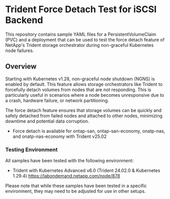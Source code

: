 # Trident Force Detach Test for iSCSI Backend

This repository contains sample YAML files for a PersistentVolumeClaim (PVC) and a deployment that can be used to test the force detach feature of NetApp's Trident storage orchestrator during non-graceful Kubernetes node failures.

## Overview

Starting with Kubernetes v1.28, non-graceful node shutdown (NGNS) is enabled by default. This feature allows storage orchestrators like Trident to forcefully detach volumes from nodes that are not responding. This is particularly useful in scenarios where a node becomes unresponsive due to a crash, hardware failure, or network partitioning.

The force detach feature ensures that storage volumes can be quickly and safely detached from failed nodes and attached to other nodes, minimizing downtime and potential data corruption.

* Force detach is available for ontap-san, ontap-san-economy, onatp-nas, and onatp-nas-economy with Trident v25.02 

### Testing Environment
All samples have been tested with the following environment:

* Trident with Kubernetes Advanced v6.0 (Trident 24.02.0 & Kubernetes 1.29.4) <https://labondemand.netapp.com/node/878>

Please note that while these samples have been tested in a specific environment, they may need to be adjusted for use in other setups.
